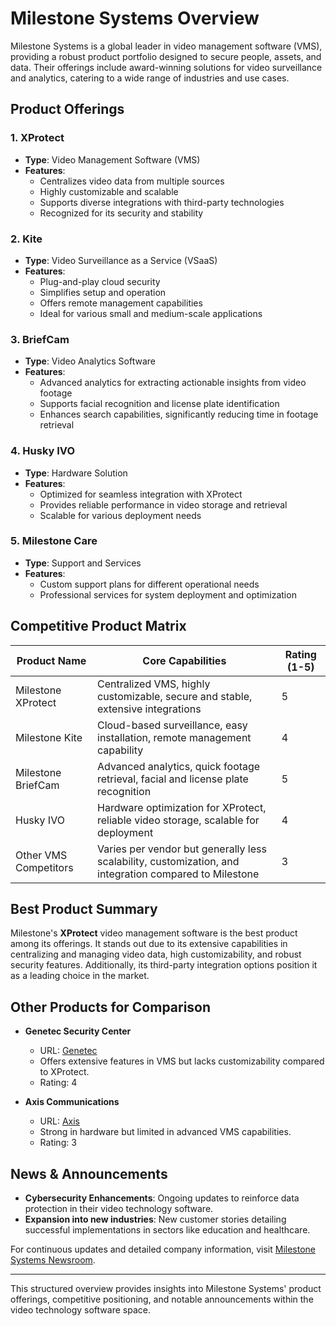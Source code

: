 # Milestone Systems Overview

Milestone Systems is a global leader in video management software (VMS), providing a robust product portfolio designed to secure people, assets, and data. Their offerings include award-winning solutions for video surveillance and analytics, catering to a wide range of industries and use cases.

## Product Offerings

### 1. XProtect
- **Type**: Video Management Software (VMS)
- **Features**:
  - Centralizes video data from multiple sources
  - Highly customizable and scalable
  - Supports diverse integrations with third-party technologies
  - Recognized for its security and stability

### 2. Kite
- **Type**: Video Surveillance as a Service (VSaaS)
- **Features**:
  - Plug-and-play cloud security
  - Simplifies setup and operation
  - Offers remote management capabilities
  - Ideal for various small and medium-scale applications

### 3. BriefCam
- **Type**: Video Analytics Software
- **Features**:
  - Advanced analytics for extracting actionable insights from video footage
  - Supports facial recognition and license plate identification
  - Enhances search capabilities, significantly reducing time in footage retrieval

### 4. Husky IVO
- **Type**: Hardware Solution
- **Features**:
  - Optimized for seamless integration with XProtect
  - Provides reliable performance in video storage and retrieval
  - Scalable for various deployment needs

### 5. Milestone Care
- **Type**: Support and Services
- **Features**:
  - Custom support plans for different operational needs
  - Professional services for system deployment and optimization

## Competitive Product Matrix

| Product Name               | Core Capabilities                                                                                                          | Rating (1-5) |
|----------------------------|---------------------------------------------------------------------------------------------------------------------------|--------------|
| Milestone XProtect         | Centralized VMS, highly customizable, secure and stable, extensive integrations                                           | 5            |
| Milestone Kite             | Cloud-based surveillance, easy installation, remote management capability                                                | 4            |
| Milestone BriefCam         | Advanced analytics, quick footage retrieval, facial and license plate recognition                                      | 5            |
| Husky IVO                  | Hardware optimization for XProtect, reliable video storage, scalable for deployment                                      | 4            |
| Other VMS Competitors      | Varies per vendor but generally less scalability, customization, and integration compared to Milestone                   | 3            |

## Best Product Summary
Milestone's **XProtect** video management software is the best product among its offerings. It stands out due to its extensive capabilities in centralizing and managing video data, high customizability, and robust security features. Additionally, its third-party integration options position it as a leading choice in the market.

## Other Products for Comparison
- **Genetec Security Center**
  - URL: [Genetec](https://www.genetec.com/)
  - Offers extensive features in VMS but lacks customizability compared to XProtect. 
  - Rating: 4

- **Axis Communications**
  - URL: [Axis](https://www.axis.com/)
  - Strong in hardware but limited in advanced VMS capabilities.
  - Rating: 3

## News & Announcements
- **Cybersecurity Enhancements**: Ongoing updates to reinforce data protection in their video technology software.
- **Expansion into new industries**: New customer stories detailing successful implementations in sectors like education and healthcare.

For continuous updates and detailed company information, visit [Milestone Systems Newsroom](https://www.milestonesys.com/newsroom).

---

This structured overview provides insights into Milestone Systems' product offerings, competitive positioning, and notable announcements within the video technology software space.